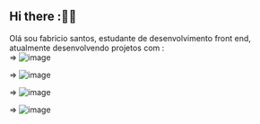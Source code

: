 ## Hi there :📝:pencil:

Olá sou fabricio santos, estudante de desenvolvimento front end, atualmente desenvolvendo projetos com :
<br>
=> ![image](https://github.com/user-attachments/assets/24dbdbe1-1f0e-4353-8efa-0253cb488e34)
<br>

=> ![image](https://github.com/user-attachments/assets/38d26d95-3c43-480b-927a-79fb92d744a3)
<br> 

=> ![image](https://github.com/user-attachments/assets/f3d100d5-c2d9-4648-99d4-e85da74269eb)
<br>

=> ![image](https://github.com/user-attachments/assets/10b9b087-cd34-4e30-803d-46ac6e0299c6)




